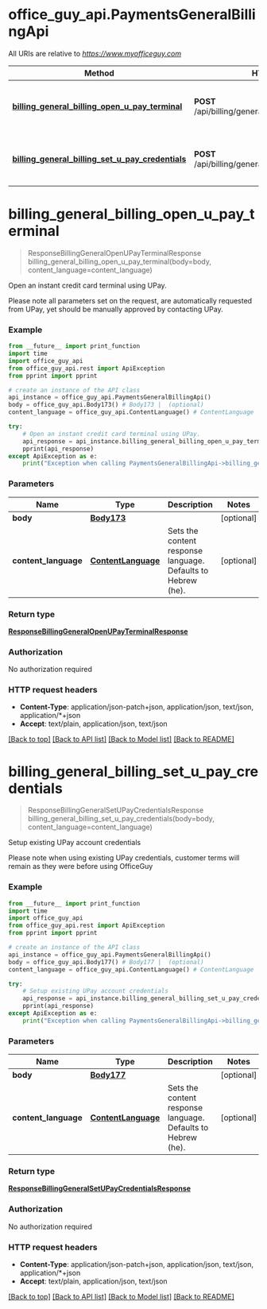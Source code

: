 # office_guy_api.PaymentsGeneralBillingApi

All URIs are relative to *https://www.myofficeguy.com*

Method | HTTP request | Description
------------- | ------------- | -------------
[**billing_general_billing_open_u_pay_terminal**](PaymentsGeneralBillingApi.md#billing_general_billing_open_u_pay_terminal) | **POST** /api/billing/generalbilling/openupayterminal/ | Open an instant credit card terminal using UPay.
[**billing_general_billing_set_u_pay_credentials**](PaymentsGeneralBillingApi.md#billing_general_billing_set_u_pay_credentials) | **POST** /api/billing/generalbilling/setupaycredentials/ | Setup existing UPay account credentials

# **billing_general_billing_open_u_pay_terminal**
> ResponseBillingGeneralOpenUPayTerminalResponse billing_general_billing_open_u_pay_terminal(body=body, content_language=content_language)

Open an instant credit card terminal using UPay.

Please note all parameters set on the request, are automatically requested from UPay, yet should be manually approved by contacting UPay.

### Example
```python
from __future__ import print_function
import time
import office_guy_api
from office_guy_api.rest import ApiException
from pprint import pprint

# create an instance of the API class
api_instance = office_guy_api.PaymentsGeneralBillingApi()
body = office_guy_api.Body173() # Body173 |  (optional)
content_language = office_guy_api.ContentLanguage() # ContentLanguage | Sets the content response language. Defaults to Hebrew (he). (optional)

try:
    # Open an instant credit card terminal using UPay.
    api_response = api_instance.billing_general_billing_open_u_pay_terminal(body=body, content_language=content_language)
    pprint(api_response)
except ApiException as e:
    print("Exception when calling PaymentsGeneralBillingApi->billing_general_billing_open_u_pay_terminal: %s\n" % e)
```

### Parameters

Name | Type | Description  | Notes
------------- | ------------- | ------------- | -------------
 **body** | [**Body173**](Body173.md)|  | [optional] 
 **content_language** | [**ContentLanguage**](.md)| Sets the content response language. Defaults to Hebrew (he). | [optional] 

### Return type

[**ResponseBillingGeneralOpenUPayTerminalResponse**](ResponseBillingGeneralOpenUPayTerminalResponse.md)

### Authorization

No authorization required

### HTTP request headers

 - **Content-Type**: application/json-patch+json, application/json, text/json, application/*+json
 - **Accept**: text/plain, application/json, text/json

[[Back to top]](#) [[Back to API list]](../README.md#documentation-for-api-endpoints) [[Back to Model list]](../README.md#documentation-for-models) [[Back to README]](../README.md)

# **billing_general_billing_set_u_pay_credentials**
> ResponseBillingGeneralSetUPayCredentialsResponse billing_general_billing_set_u_pay_credentials(body=body, content_language=content_language)

Setup existing UPay account credentials

Please note when using existing UPay credentials, customer terms will remain as they were before using OfficeGuy

### Example
```python
from __future__ import print_function
import time
import office_guy_api
from office_guy_api.rest import ApiException
from pprint import pprint

# create an instance of the API class
api_instance = office_guy_api.PaymentsGeneralBillingApi()
body = office_guy_api.Body177() # Body177 |  (optional)
content_language = office_guy_api.ContentLanguage() # ContentLanguage | Sets the content response language. Defaults to Hebrew (he). (optional)

try:
    # Setup existing UPay account credentials
    api_response = api_instance.billing_general_billing_set_u_pay_credentials(body=body, content_language=content_language)
    pprint(api_response)
except ApiException as e:
    print("Exception when calling PaymentsGeneralBillingApi->billing_general_billing_set_u_pay_credentials: %s\n" % e)
```

### Parameters

Name | Type | Description  | Notes
------------- | ------------- | ------------- | -------------
 **body** | [**Body177**](Body177.md)|  | [optional] 
 **content_language** | [**ContentLanguage**](.md)| Sets the content response language. Defaults to Hebrew (he). | [optional] 

### Return type

[**ResponseBillingGeneralSetUPayCredentialsResponse**](ResponseBillingGeneralSetUPayCredentialsResponse.md)

### Authorization

No authorization required

### HTTP request headers

 - **Content-Type**: application/json-patch+json, application/json, text/json, application/*+json
 - **Accept**: text/plain, application/json, text/json

[[Back to top]](#) [[Back to API list]](../README.md#documentation-for-api-endpoints) [[Back to Model list]](../README.md#documentation-for-models) [[Back to README]](../README.md)

